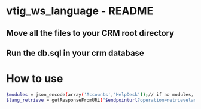 # vtig_ws_language - README

## Move all the files to your CRM root directory
## Run the db.sql in your crm database

# How to use

```sh
$modules = json_encode(array('Accounts','HelpDesk'));// if no modules, default vtiger will be returned, otherwise the module strings over write the vtiger strings
$lang_retrieve = getResponseFromURL("$endpointurl?operation=retrievelanguages&sessionName=".$session."&lang=en_us&modules=".$modules);

```

